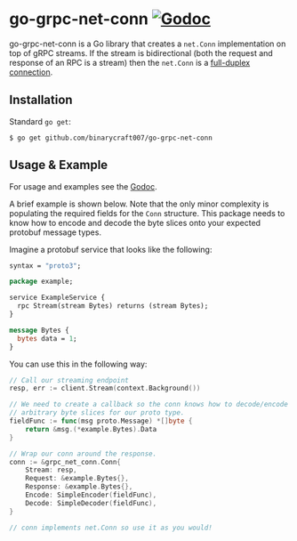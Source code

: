 # go-grpc-net-conn [![Godoc](https://godoc.org/github.com/binarycraft007/go-grpc-net-conn?status.svg)](https://godoc.org/github.com/binarycraft007/go-grpc-net-conn)

go-grpc-net-conn is a Go library that creates a `net.Conn` implementation
on top of gRPC streams. If the stream is bidirectional (both the request and
response of an RPC is a stream) then the `net.Conn` is a
[full-duplex connection](https://en.wikipedia.org/wiki/Duplex_(telecommunications)#Full_duplex).

## Installation

Standard `go get`:

```
$ go get github.com/binarycraft007/go-grpc-net-conn
```

## Usage & Example

For usage and examples see the [Godoc](http://godoc.org/github.com/binarycraft007/go-grpc-net-conn).

A brief example is shown below. Note that the only minor complexity is
populating the required fields for the `Conn` structure. This package needs
to know how to encode and decode the byte slices onto your expected protobuf
message types.

Imagine a protobuf service that looks like the following:

```proto
syntax = "proto3";

package example;

service ExampleService {
  rpc Stream(stream Bytes) returns (stream Bytes);
}

message Bytes {
  bytes data = 1;
}
```

You can use this in the following way:

```go
// Call our streaming endpoint
resp, err := client.Stream(context.Background())

// We need to create a callback so the conn knows how to decode/encode
// arbitrary byte slices for our proto type.
fieldFunc := func(msg proto.Message) *[]byte {
	return &msg.(*example.Bytes).Data
}

// Wrap our conn around the response.
conn := &grpc_net_conn.Conn{
	Stream: resp,
	Request: &example.Bytes{},
	Response: &example.Bytes{},
	Encode: SimpleEncoder(fieldFunc),
	Decode: SimpleDecoder(fieldFunc),
}

// conn implements net.Conn so use it as you would!
```

